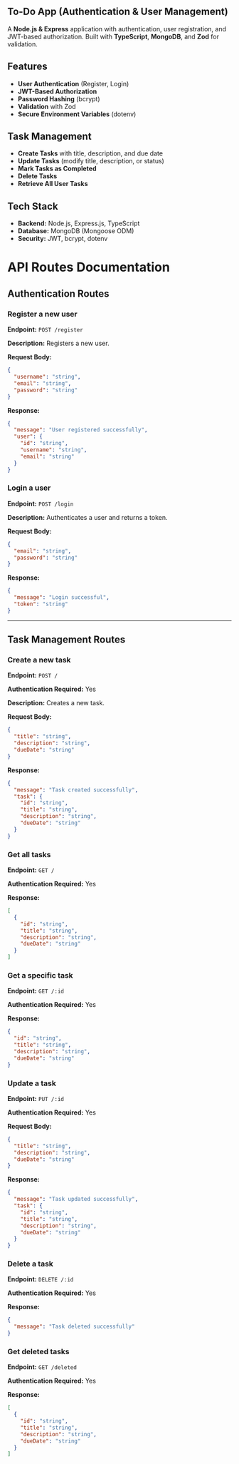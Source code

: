 ## To-Do App (Authentication & User Management)

A **Node.js & Express** application with authentication, user registration, and JWT-based authorization.
Built with **TypeScript**, **MongoDB**, and **Zod** for validation.

## Features

-  **User Authentication** (Register, Login)
-  **JWT-Based Authorization**
-  **Password Hashing** (bcrypt)
-  **Validation** with Zod
-  **Secure Environment Variables** (dotenv)

## Task Management
- **Create Tasks** with title, description, and due date
- **Update Tasks** (modify title, description, or status)
- **Mark Tasks as Completed**
- **Delete Tasks**
- **Retrieve All User Tasks**

## Tech Stack

- **Backend:** Node.js, Express.js, TypeScript
- **Database:** MongoDB (Mongoose ODM)
- **Security:** JWT, bcrypt, dotenv

# API Routes Documentation
## Authentication Routes

### Register a new user
**Endpoint:** `POST /register`

**Description:** Registers a new user.

**Request Body:**
```json
{
  "username": "string",
  "email": "string",
  "password": "string"
}
```

**Response:**
```json
{
  "message": "User registered successfully",
  "user": {
    "id": "string",
    "username": "string",
    "email": "string"
  }
}
```

### Login a user
**Endpoint:** `POST /login`

**Description:** Authenticates a user and returns a token.

**Request Body:**
```json
{
  "email": "string",
  "password": "string"
}
```

**Response:**
```json
{
  "message": "Login successful",
  "token": "string"
}
```

---
## Task Management Routes

### Create a new task
**Endpoint:** `POST /`

**Authentication Required:** Yes

**Description:** Creates a new task.

**Request Body:**
```json
{
  "title": "string",
  "description": "string",
  "dueDate": "string"
}
```

**Response:**
```json
{
  "message": "Task created successfully",
  "task": {
    "id": "string",
    "title": "string",
    "description": "string",
    "dueDate": "string"
  }
}
```

### Get all tasks
**Endpoint:** `GET /`

**Authentication Required:** Yes

**Response:**
```json
[
  {
    "id": "string",
    "title": "string",
    "description": "string",
    "dueDate": "string"
  }
]
```

### Get a specific task
**Endpoint:** `GET /:id`

**Authentication Required:** Yes

**Response:**
```json
{
  "id": "string",
  "title": "string",
  "description": "string",
  "dueDate": "string"
}
```

### Update a task
**Endpoint:** `PUT /:id`

**Authentication Required:** Yes

**Request Body:**
```json
{
  "title": "string",
  "description": "string",
  "dueDate": "string"
}
```

**Response:**
```json
{
  "message": "Task updated successfully",
  "task": {
    "id": "string",
    "title": "string",
    "description": "string",
    "dueDate": "string"
  }
}
```

### Delete a task
**Endpoint:** `DELETE /:id`

**Authentication Required:** Yes

**Response:**
```json
{
  "message": "Task deleted successfully"
}
```

### Get deleted tasks
**Endpoint:** `GET /deleted`

**Authentication Required:** Yes

**Response:**
```json
[
  {
    "id": "string",
    "title": "string",
    "description": "string",
    "dueDate": "string"
  }
]
```

